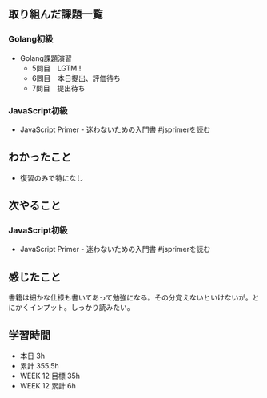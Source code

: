 ## 取り組んだ課題一覧 
 ### Golang初級
 - Golang課題演習
   - 5問目　LGTM!!
   - 6問目　本日提出、評価待ち
   - 7問目　提出待ち

 ### JavaScript初級
 - JavaScript Primer - 迷わないための入門書 #jsprimerを読む

 ## わかったこと 
 - 復習のみで特になし

 ## 次やること
 ### JavaScript初級
 - JavaScript Primer - 迷わないための入門書 #jsprimerを読む　

 ## 感じたこと 
 書籍は細かな仕様も書いてあって勉強になる。その分覚えないといけないが。とにかくインプット。しっかり読みたい。

 ## 学習時間 
 - 本日 3h 
 - 累計 355.5h 
 - WEEK 12 目標 35h 
 - WEEK 12 累計 6h
